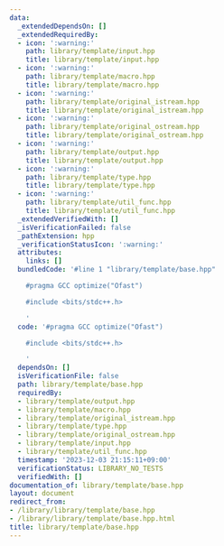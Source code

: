 ```yaml
---
data:
  _extendedDependsOn: []
  _extendedRequiredBy:
  - icon: ':warning:'
    path: library/template/input.hpp
    title: library/template/input.hpp
  - icon: ':warning:'
    path: library/template/macro.hpp
    title: library/template/macro.hpp
  - icon: ':warning:'
    path: library/template/original_istream.hpp
    title: library/template/original_istream.hpp
  - icon: ':warning:'
    path: library/template/original_ostream.hpp
    title: library/template/original_ostream.hpp
  - icon: ':warning:'
    path: library/template/output.hpp
    title: library/template/output.hpp
  - icon: ':warning:'
    path: library/template/type.hpp
    title: library/template/type.hpp
  - icon: ':warning:'
    path: library/template/util_func.hpp
    title: library/template/util_func.hpp
  _extendedVerifiedWith: []
  _isVerificationFailed: false
  _pathExtension: hpp
  _verificationStatusIcon: ':warning:'
  attributes:
    links: []
  bundledCode: '#line 1 "library/template/base.hpp"

    #pragma GCC optimize("Ofast")

    #include <bits/stdc++.h>

    '
  code: '#pragma GCC optimize("Ofast")

    #include <bits/stdc++.h>

    '
  dependsOn: []
  isVerificationFile: false
  path: library/template/base.hpp
  requiredBy:
  - library/template/output.hpp
  - library/template/macro.hpp
  - library/template/original_istream.hpp
  - library/template/type.hpp
  - library/template/original_ostream.hpp
  - library/template/input.hpp
  - library/template/util_func.hpp
  timestamp: '2023-12-03 21:15:11+09:00'
  verificationStatus: LIBRARY_NO_TESTS
  verifiedWith: []
documentation_of: library/template/base.hpp
layout: document
redirect_from:
- /library/library/template/base.hpp
- /library/library/template/base.hpp.html
title: library/template/base.hpp
---
```

